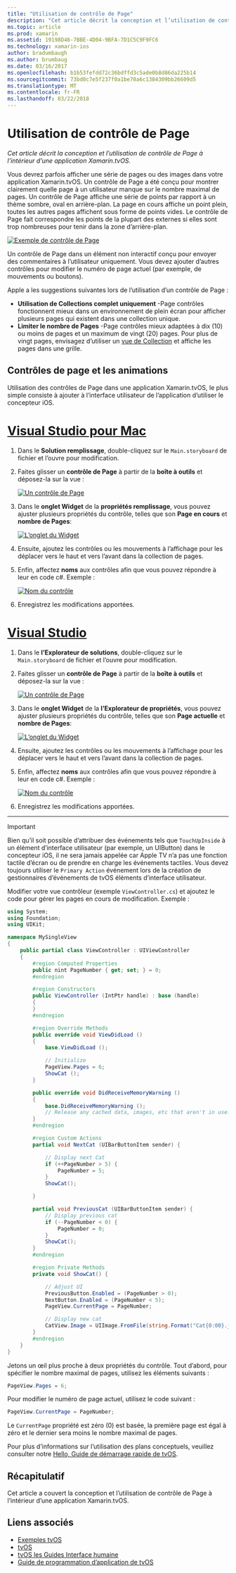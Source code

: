 ```yaml
---
title: "Utilisation de contrôle de Page"
description: "Cet article décrit la conception et l’utilisation de contrôle de Page à l’intérieur d’une application Xamarin.tvOS."
ms.topic: article
ms.prod: xamarin
ms.assetid: 19198D46-7BBE-4D04-9BFA-7D1C5C9F9FC6
ms.technology: xamarin-ios
author: bradumbaugh
ms.author: brumbaug
ms.date: 03/16/2017
ms.openlocfilehash: b1b53fefdd72c36bdffd3c5ade0b8d86da225b14
ms.sourcegitcommit: 73bd0c7e5f237f0a1be70a6c1384309bb26609d5
ms.translationtype: MT
ms.contentlocale: fr-FR
ms.lasthandoff: 03/22/2018
---
```

# <a name="working-with-page-control"></a>Utilisation de contrôle de Page

_Cet article décrit la conception et l’utilisation de contrôle de Page à l’intérieur d’une application Xamarin.tvOS._

Vous devrez parfois afficher une série de pages ou des images dans votre application Xamarin.tvOS. Un contrôle de Page a été conçu pour montrer clairement quelle page à un utilisateur manque sur le nombre maximal de pages. Un contrôle de Page affiche une série de points par rapport à un thème sombre, oval en arrière-plan. La page en cours affiche un point plein, toutes les autres pages affichent sous forme de points vides. Le contrôle de Page fait correspondre les points de la plupart des externes si elles sont trop nombreuses pour tenir dans la zone d’arrière-plan.

[![](page-controls-images/page01.png "Exemple de contrôle de Page")](page-controls-images/page01.png#lightbox)

Un contrôle de Page dans un élément non interactif conçu pour envoyer des commentaires à l’utilisateur uniquement. Vous devez ajouter d’autres contrôles pour modifier le numéro de page actuel (par exemple, de mouvements ou boutons).

Apple a les suggestions suivantes lors de l’utilisation d’un contrôle de Page :

- **Utilisation de Collections complet uniquement** -Page contrôles fonctionnent mieux dans un environnement de plein écran pour afficher plusieurs pages qui existent dans une collection unique.
- **Limiter le nombre de Pages** -Page contrôles mieux adaptées à dix (10) ou moins de pages et un maximum de vingt (20) pages. Pour plus de vingt pages, envisagez d’utiliser un [vue de Collection](~/ios/tvos/user-interface/collection-views.md) et affiche les pages dans une grille.

<a name="Page-Controls-and-Storyboards" />

## <a name="page-controls-and-storyboards"></a>Contrôles de page et les animations

Utilisation des contrôles de Page dans une application Xamarin.tvOS, le plus simple consiste à ajouter à l’interface utilisateur de l’application d’utiliser le concepteur iOS.

# <a name="visual-studio-for-mactabvsmac"></a>[Visual Studio pour Mac](#tab/vsmac)

    
1. Dans le **Solution remplissage**, double-cliquez sur le `Main.storyboard` de fichier et l’ouvre pour modification.
1. Faites glisser un **contrôle de Page** à partir de la **boîte à outils** et déposez-la sur la vue : 

    [![](page-controls-images/page02.png "Un contrôle de Page")](page-controls-images/page02.png#lightbox)
1. Dans le **onglet Widget** de la **propriétés remplissage**, vous pouvez ajuster plusieurs propriétés du contrôle, telles que son **Page en cours** et **nombre de Pages**: 

    [![](page-controls-images/page03.png "L’onglet du Widget")](page-controls-images/page03.png#lightbox)
1. Ensuite, ajoutez les contrôles ou les mouvements à l’affichage pour les déplacer vers le haut et vers l’avant dans la collection de pages.
1. Enfin, affectez **noms** aux contrôles afin que vous pouvez répondre à leur en code c#. Exemple : 

    [![](page-controls-images/page04.png "Nom du contrôle")](page-controls-images/page04.png#lightbox)
1. Enregistrez les modifications apportées.
    

# <a name="visual-studiotabvswin"></a>[Visual Studio](#tab/vswin)

    
1. Dans le **l’Explorateur de solutions**, double-cliquez sur le `Main.storyboard` de fichier et l’ouvre pour modification.
1. Faites glisser un **contrôle de Page** à partir de la **boîte à outils** et déposez-la sur la vue : 

    [![](page-controls-images/page02-vs.png "Un contrôle de Page")](page-controls-images/page02-vs.png#lightbox)
1. Dans le **onglet Widget** de la **l’Explorateur de propriétés**, vous pouvez ajuster plusieurs propriétés du contrôle, telles que son **Page actuelle** et **nombre de Pages**: 

    [![](page-controls-images/page03-vs.png "L’onglet du Widget")](page-controls-images/page03-vs.png#lightbox)
1. Ensuite, ajoutez les contrôles ou les mouvements à l’affichage pour les déplacer vers le haut et vers l’avant dans la collection de pages.
1. Enfin, affectez **noms** aux contrôles afin que vous pouvez répondre à leur en code c#. Exemple : 

    [![](page-controls-images/page04-vs.png "Nom du contrôle")](page-controls-images/page04-vs.png#lightbox)
1. Enregistrez les modifications apportées.
    

-----

> [!IMPORTANT]
> Bien qu’il soit possible d’attribuer des événements tels que `TouchUpInside` à un élément d’interface utilisateur (par exemple, un UIButton) dans le concepteur iOS, il ne sera jamais appelée car Apple TV n’a pas une fonction tactile d’écran ou de prendre en charge les événements tactiles. Vous devez toujours utiliser le `Primary Action` événement lors de la création de gestionnaires d’événements de tvOS éléments d’interface utilisateur.




Modifier votre vue contrôleur (exemple `ViewController.cs`) et ajoutez le code pour gérer les pages en cours de modification. Exemple :

```csharp
using System;
using Foundation;
using UIKit;

namespace MySingleView
{
    public partial class ViewController : UIViewController
    {
        #region Computed Properties
        public nint PageNumber { get; set; } = 0;
        #endregion

        #region Constructors
        public ViewController (IntPtr handle) : base (handle)
        {
        }
        #endregion

        #region Override Methods
        public override void ViewDidLoad ()
        {
            base.ViewDidLoad ();

            // Initialize
            PageView.Pages = 6;
            ShowCat ();
        }

        public override void DidReceiveMemoryWarning ()
        {
            base.DidReceiveMemoryWarning ();
            // Release any cached data, images, etc that aren't in use.
        }
        #endregion

        #region Custom Actions
        partial void NextCat (UIBarButtonItem sender) {

            // Display next Cat
            if (++PageNumber > 5) {
                PageNumber = 5;
            }
            ShowCat();

        }

        partial void PreviousCat (UIBarButtonItem sender) {
            // Display previous cat
            if (--PageNumber < 0) {
                PageNumber = 0;
            }
            ShowCat();
        }
        #endregion

        #region Private Methods
        private void ShowCat() {

            // Adjust UI
            PreviousButton.Enabled = (PageNumber > 0);
            NextButton.Enabled = (PageNumber < 5);
            PageView.CurrentPage = PageNumber;

            // Display new cat
            CatView.Image = UIImage.FromFile(string.Format("Cat{0:00}.jpg",PageNumber+1));
        }
        #endregion
    }
}
```

Jetons un œil plus proche à deux propriétés du contrôle. Tout d’abord, pour spécifier le nombre maximal de pages, utilisez les éléments suivants :

```csharp
PageView.Pages = 6;
```

Pour modifier le numéro de page actuel, utilisez le code suivant :

```csharp
PageView.CurrentPage = PageNumber;
```

Le `CurrentPage` propriété est zéro (0) est basée, la première page est égal à zéro et le dernier sera moins le nombre maximal de pages.

Pour plus d’informations sur l’utilisation des plans conceptuels, veuillez consulter notre [Hello, Guide de démarrage rapide de tvOS](~/ios/tvos/get-started/hello-tvos.md). 

<a name="Summary" />

## <a name="summary"></a>Récapitulatif

Cet article a couvert la conception et l’utilisation de contrôle de Page à l’intérieur d’une application Xamarin.tvOS.



## <a name="related-links"></a>Liens associés

- [Exemples tvOS](https://developer.xamarin.com/samples/tvos/all/)
- [tvOS](https://developer.apple.com/tvos/)
- [tvOS les Guides Interface humaine](https://developer.apple.com/tvos/human-interface-guidelines/)
- [Guide de programmation d’application de tvOS](https://developer.apple.com/library/prerelease/tvos/documentation/General/Conceptual/AppleTV_PG/)
